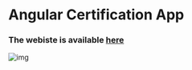# Angular Certification App

### The webiste is available [here](https://danny-ng-certification.herokuapp.com "angular certifiction app")

![img](https://user-images.githubusercontent.com/35780000/156907336-eac638e9-45ee-47f0-93dd-cd28abe7d658.png)

